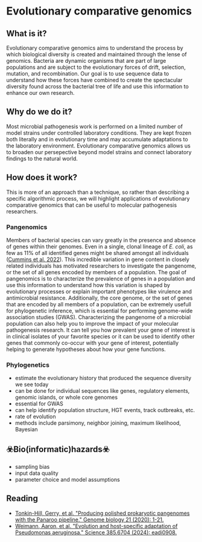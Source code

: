 # Evolutionary comparative genomics
## What is it?
Evolutionary comparative genomics aims to understand the process by which biological diversity is created and maintained through the lense of genomics. Bacteria are dynamic organisms that are part of large populations and are subject to the evolutionary forces of drift, selection, mutation, and recombination. Our goal is to use sequence data to understand how these forces have combined to create the spectacular diversity found across the bacterial tree of life and use this information to enhance our own research.
## Why do we do it?
Most microbial pathogenesis work is performed on a limited number of model strains under controlled laboratory conditions. They are kept frozen both literally and in evolutionary time and may accumulate adaptations to the laboratory environment. Evolutionary comparative genomics allows us to broaden our persepective beyond model strains and connect laboratory findings to the natural world.
## How does it work?
This is more of an approach than a technique, so rather than describing a specific algorithmic process, we will highlight applications of evolutionary comparative genomics that can be useful to molecular pathogenesis researchers.
### Pangenomics
Members of bacterial species can vary greatly in the presence and absence of genes within their genomes. Even in a single, clonal lineage of _E. coli_, as few as 11% of all identified genes might be shared amongst all individuals ([Cummins et al. 2022](https://doi.org/10.1099/mgen.0.000903)). This incredible variation in gene content in closely related individuals has motivated researchers to investigate the pangenome, or the set of all genes encoded by members of a population. The goal of pangenomics is to characterize the prevalence of genes in a population and use this information to understand how this variation is shaped by evolutionary processes or explain important phenotypes like virulence and antimicrobial resistance. Additionally, the core genome, or the set of genes that are encoded by all members of a population, can be extremely usefull for phylogenetic inference, which is essential for performing genome-wide association studies (GWAS). Characterizing the pangenome of a microbial population can also help you to improve the impact of your molecular pathogenesis research. It can tell you how prevalent your gene of interest is in clinical isolates of your favorite species or it can be used to identify other genes that commonly co-occur with your gene of interest, potentially helping to generate hypotheses about how your gene functions. 
### Phylogenetics
 - estimate the evolutionary history that produced the sequence diversity we see today
 - can be done for individual sequences like genes, regulatory elements, genomic islands, or whole core genomes
 - essential for GWAS
 - can help identify population structure, HGT events, track outbreaks, etc.
 - rate of evolution
 - methods include parsimony, neighbor joining, maximum likelihood, Bayesian
## ☣️Bio(informatic)hazards☣️
 - sampling bias
 - input data quality
 - parameter choice and model assumptions
## Reading
[comment]: <> (use MLA citations here)
 - [Tonkin-Hill, Gerry, et al. "Producing polished prokaryotic pangenomes with the Panaroo pipeline." Genome biology 21 (2020): 1-21.](https://doi.org/10.1186/s13059-020-02090-4)
 - [Weimann, Aaron, et al. "Evolution and host-specific adaptation of Pseudomonas aeruginosa." Science 385.6704 (2024): eadi0908.](https://doi.org/10.1126/science.adi0908)
